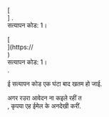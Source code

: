 [<br host>] . <br action> सत्यापन कोड: 1। <br code>

[<br host>](https://<br host>) <br action> सत्यापन कोड: 1। <br code>.

ई सत्यापन कोड एक घंटा बाद खतम हो जाई.

अगर रउरा आवेदन ना कइले रहीं त <br action>, कृपया एह ईमेल के अनदेखी करीं.